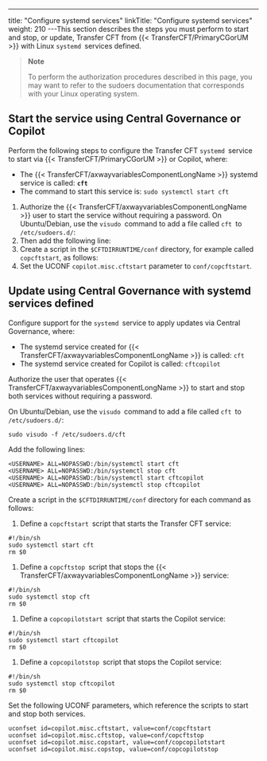 ---
title: "Configure systemd services"
linkTitle: "Configure systemd services"
weight: 210
---This section describes the steps you must perform to start and stop, or update, Transfer CFT from {{< TransferCFT/PrimaryCGorUM  >}} with Linux `systemd `services defined.

> **Note**
>
> To perform the authorization procedures described in this page, you may want to refer to the sudoers documentation that corresponds with your Linux operating system.

## Start the service using Central Governance or Copilot

Perform the following steps to configure the Transfer CFT `systemd `service to start via {{< TransferCFT/PrimaryCGorUM  >}} or Copilot, where:

- The {{< TransferCFT/axwayvariablesComponentLongName >}} systemd service is called: **`cft`**
- The command to start this service is: `sudo systemctl start cft`

1. Authorize the {{< TransferCFT/axwayvariablesComponentLongName >}} user to start the service without requiring a password. On Ubuntu/Debian, use the `visudo `command to add a file called `cft `to `/etc/sudoers.d/`:
1. Then add the following line:
1. Create a script in the `$CFTDIRRUNTIME/conf` directory, for example called `copcftstart`, as follows:
1. Set the UCONF `copilot.misc.cftstart` parameter to `conf/copcftstart`.

## Update using Central Governance with systemd services defined

Configure support for the `systemd `service to apply updates via Central Governance, where:

- The systemd service created for {{< TransferCFT/axwayvariablesComponentLongName >}} is called: `cft`
- The systemd service created for Copilot is called: `cftcopilot`

Authorize the user that operates {{< TransferCFT/axwayvariablesComponentLongName  >}} to start and stop both services without requiring a password.

On Ubuntu/Debian, use the `visudo `command to add a file called `cft `to `/etc/sudoers.d/`:

```
sudo visudo -f /etc/sudoers.d/cft
```

Add the following lines:

```
<USERNAME> ALL=NOPASSWD:/bin/systemctl start cft
<USERNAME> ALL=NOPASSWD:/bin/systemctl stop cft
<USERNAME> ALL=NOPASSWD:/bin/systemctl start cftcopilot
<USERNAME> ALL=NOPASSWD:/bin/systemctl stop cftcopilot
```

Create a script in the `$CFTDIRRUNTIME/conf` directory for each command as follows:

1. Define a `copcftstart `script that starts the Transfer CFT service:

```
#!/bin/sh
sudo systemctl start cft
rm $0
```

1. Define a `copcftstop `script that stops the {{< TransferCFT/axwayvariablesComponentLongName >}} service:

```
#!/bin/sh
sudo systemctl stop cft
rm $0
```

1. Define a `copcopilotstart `script that starts the Copilot service:

```
#!/bin/sh
sudo systemctl start cftcopilot
rm $0
```

1. Define a `copcopilotstop `script that stops the Copilot service:

```
#!/bin/sh
sudo systemctl stop cftcopilot
rm $0
```

Set the following UCONF parameters, which reference the scripts to start and stop both services.

```
uconfset id=copilot.misc.cftstart, value=conf/copcftstart
uconfset id=copilot.misc.cftstop, value=conf/copcftstop
uconfset id=copilot.misc.copstart, value=conf/copcopilotstart
uconfset id=copilot.misc.copstop, value=conf/copcopilotstop
```

